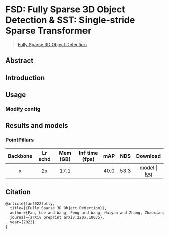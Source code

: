 # FSD: Fully Sparse 3D Object Detection & SST: Single-stride Sparse Transformer

> [Fully Sparse 3D Object Detection](https://arxiv.org/abs/2207.10035)

<!-- [ALGORITHM] -->

## Abstract

## Introduction


## Usage

### Modify config


## Results and models

### PointPillars

| Backbone |  Lr schd | Mem (GB) | Inf time (fps) |  mAP  |  NDS  |                                                                                                                                                                                                                                                                    Download                                                                                                                                                                                                                                                                    |
|:--------:|  :-----: | :------: | :------------: | :---: | :---: | :--------------------------------------------------------------------------------------------------------------------------------------------------------------------------------------------------------------------------------------------------------------------------------------------------------------------------------------------------------------------------------------------------------------------------------------------------------------------------------------------------------------------------------------------: |
|  [x](x)  |    2x    |   17.1   |                | 40.0  | 53.3  |                                                                        [model]() \| [log]()                                                                        |

## Citation

```latex
@article{fan2022fully,
  title={{Fully Sparse 3D Object Detection}},
  author={Fan, Lue and Wang, Feng and Wang, Naiyan and Zhang, Zhaoxiang},
  journal={arXiv preprint arXiv:2207.10035},
  year={2022}
}
```
